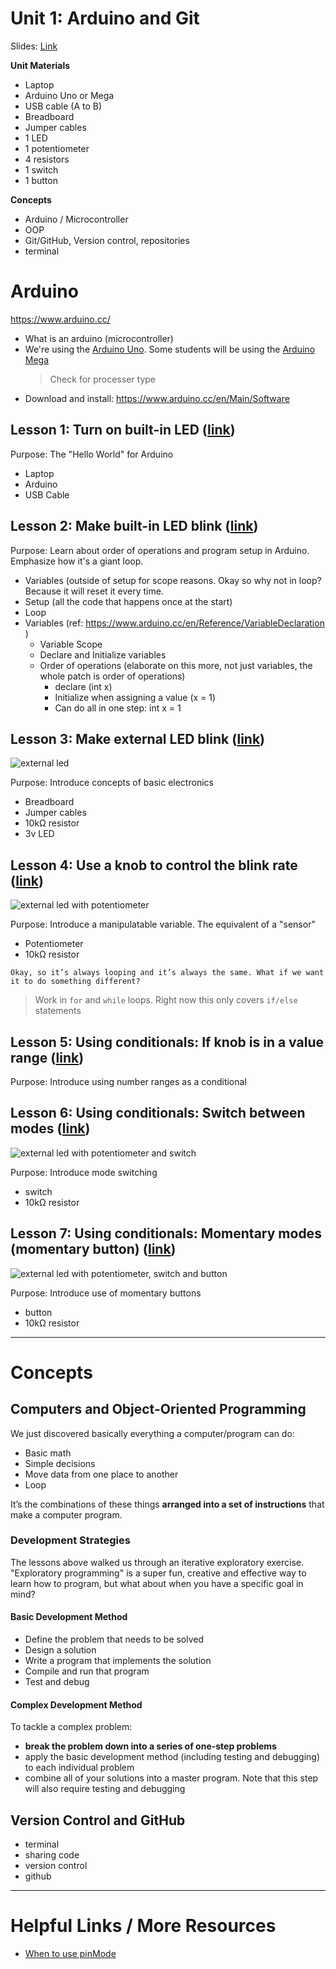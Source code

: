# Unit 1: Arduino and Git

Slides: [Link](https://docs.google.com/presentation/d/1WJ0OYdD2WST4ZEv52NQbj38ncqVNBmu7CWIfpUAHbgM/edit?usp=sharing)  

**Unit Materials**
- Laptop
- Arduino Uno or Mega
- USB cable (A to B)
- Breadboard
- Jumper cables
- 1 LED
- 1 potentiometer
- 4 resistors
- 1 switch
- 1 button

**Concepts**
- Arduino / Microcontroller
- OOP
- Git/GitHub, Version control, repositories
- terminal

# Arduino
https://www.arduino.cc/

- What is an arduino (microcontroller)
- We're using the [Arduino Uno](http://www.arduino.org/products/boards/arduino-uno). Some students will be using the [Arduino Mega](http://www.arduino.org/products/boards/arduino-mega-2560)
	> Check for processer type
- Download and install: https://www.arduino.cc/en/Main/Software

## Lesson 1: Turn on built-in LED ([link](Lessons/Lesson-1))

Purpose: The "Hello World" for Arduino

- Laptop
- Arduino
- USB Cable

## Lesson 2: Make built-in LED blink ([link](Lessons/Lesson-2-3))

Purpose: Learn about order of operations and program setup in Arduino. Emphasize how it's a giant loop.

- Variables (outside of setup for scope reasons. Okay so why not in loop? Because it will reset it every time.
- Setup (all the code that happens once at the start)
- Loop
- Variables (ref: https://www.arduino.cc/en/Reference/VariableDeclaration )
	- Variable Scope
	- Declare and Initialize variables
	- Order of operations (elaborate on this more, not just variables, the whole patch is order of operations)
		- declare (int x)
		- Initialize when assigning a value (x = 1)
		- Can do all in one step: int x = 1

## Lesson 3: Make external LED blink ([link](Lessons/Lesson-2-3))

![external led](http://stephiescastle.com/teaching/computation-reconsidered/external-led_bb.svg?v=4)

Purpose: Introduce concepts of basic electronics

- Breadboard
- Jumper cables
- 10kΩ resistor
- 3v LED

## Lesson 4: Use a knob to control the blink rate ([link](Lessons/Lesson-4))

![external led with potentiometer](http://stephiescastle.com/teaching/computation-reconsidered/external-led-pot_bb.svg?v=4)

Purpose: Introduce a manipulatable variable. The equivalent of a "sensor"

- Potentiometer
- 10kΩ resistor

`Okay, so it’s always looping and it’s always the same. What if we want it to do something different?`

> Work in `for` and `while` loops. Right now this only covers `if/else` statements

## Lesson 5: Using conditionals: If knob is in a value range ([link](Lessons/Lesson-5))

Purpose: Introduce using number ranges as a conditional

## Lesson 6: Using conditionals: Switch between modes ([link](Lessons/Lesson-6))

![external led with potentiometer and switch](http://stephiescastle.com/teaching/computation-reconsidered/external-led-pot-toggle_bb.svg?v=4)

Purpose: Introduce mode switching

- switch
- 10kΩ resistor

## Lesson 7: Using conditionals: Momentary modes (momentary button) ([link](Lessons/Lesson-7))

![external led with potentiometer, switch and button](http://stephiescastle.com/teaching/computation-reconsidered/external-led-pot-toggle-button_bb.svg?v=4)

Purpose: Introduce use of momentary buttons

- button
- 10kΩ resistor

---

# Concepts

## Computers and Object-Oriented Programming

We just discovered basically everything a computer/program can do:

- Basic math
- Simple decisions
- Move data from one place to another
- Loop

It’s the combinations of these things **arranged into a set of instructions** that make a computer program.

### Development Strategies

The lessons above walked us through an iterative exploratory exercise. "Exploratory programming" is a super fun, creative and effective way to learn how to program, but what about when you have a specific goal in mind?

#### Basic Development Method
- Define the problem that needs to be solved
- Design a solution
- Write a program that implements the solution
- Compile and run that program
- Test and debug

#### Complex Development Method

To tackle a complex problem:

- **break the problem down into a series of one-step problems**
- apply the basic development method (including testing and debugging) to each individual problem
- combine all of your solutions into a master program. Note that this step will also require testing and debugging 

## Version Control and GitHub

- terminal
- sharing code
- version control
- github

--- 

# Helpful Links / More Resources

* [When to use pinMode](https://www.baldengineer.com/when-to-use-arduinos-pinmode-and-why.html)


